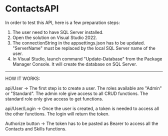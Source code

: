# ContactsAPI

In order to test this API, here is a few preparation steps:
1. The user need to have SQL Server installed. 
2. Open the solution on Visual Studio 2022.
3. The connectionString in the appsettings.json has to be updated.
   "ServerName" must be replaced by the local SQL Server name of the user.
4. In Visual Studio, launch command "Update-Database" from the Package Manager Console.
   It will create the database on SQL Server.
______
HOW IT WORKS:

api/User -> The first step is to create a user. The roles available are "Admin" or "Standard".
            The admin role give access to all CRUD functions.
            The standard role only give access to get functions.

api/User/Login -> Once the user is created, a token is needed to access all the other functions. The login will return the token.

Authorize button -> The token has to be pasted as Bearer to access all the Contacts and Skills functions.

